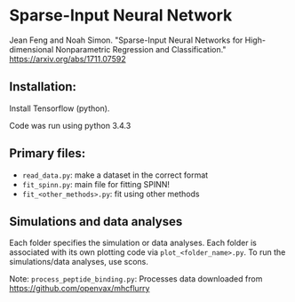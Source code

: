 # Sparse-Input Neural Network

Jean Feng and Noah Simon. "Sparse-Input Neural Networks for High-dimensional Nonparametric Regression and Classification." https://arxiv.org/abs/1711.07592

## Installation:
Install Tensorflow (python).

Code was run using python 3.4.3

## Primary files:
* `read_data.py`: make a dataset in the correct format
* `fit_spinn.py`: main file for fitting SPINN!
* `fit_<other_methods>.py`: fit using other methods

## Simulations and data analyses
Each folder specifies the simulation or data analyses. Each folder is associated with its own plotting code via `plot_<folder_name>.py`. To run the simulations/data analyses, use scons.

Note: `process_peptide_binding.py`: Processes data downloaded from https://github.com/openvax/mhcflurry

